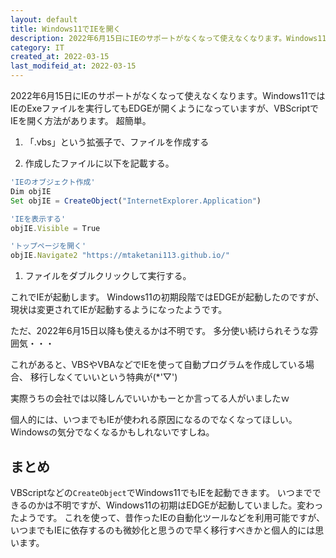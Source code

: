 ```yaml
---
layout: default
title: Windows11でIEを開く
description: 2022年6月15日にIEのサポートがなくなって使えなくなります。Windows11ではIEのExeファイルを実行してもEDGEが開くようになっていますが、VBScriptでIEを開く方法があります。ただ、2022年6月15日以降も使えるかは不明。
category: IT
created_at: 2022-03-15
last_modifeid_at: 2022-03-15
---
```


 2022年6月15日にIEのサポートがなくなって使えなくなります。Windows11ではIEのExeファイルを実行してもEDGEが開くようになっていますが、VBScriptでIEを開く方法があります。
 超簡単。

1. 「.vbs」という拡張子で、ファイルを作成する

2. 作成したファイルに以下を記載する。

```JavaScript
'IEのオブジェクト作成'
Dim objIE
Set objIE = CreateObject("InternetExplorer.Application")

'IEを表示する'
objIE.Visible = True

'トップページを開く'
objIE.Navigate2 "https://mtaketani113.github.io/"
```
 
1. ファイルをダブルクリックして実行する。

これでIEが起動します。
Windows11の初期段階ではEDGEが起動したのですが、
現状は変更されてIEが起動するようになったようです。

 ただ、2022年6月15日以降も使えるかは不明です。
 多分使い続けられそうな雰囲気・・・

 これがあると、VBSやVBAなどでIEを使って自動プログラムを作成している場合、
 移行しなくていいという特典が(*'▽')

 実際うちの会社では以降しんでいいかもーとか言ってる人がいましたｗ

 個人的には、いつまでもIEが使われる原因になるのでなくなってほしい。
 Windowsの気分でなくなるかもしれないですしね。

 ## まとめ

 VBScriptなどの`CreateObject`でWindows11でもIEを起動できます。
 いつまでできるのかは不明ですが、Windows11の初期はEDGEが起動していました。変わったようです。
 これを使って、昔作ったIEの自動化ツールなどを利用可能ですが、
 いつまでもIEに依存するのも微妙化と思うので早く移行すべきかと個人的には思います。